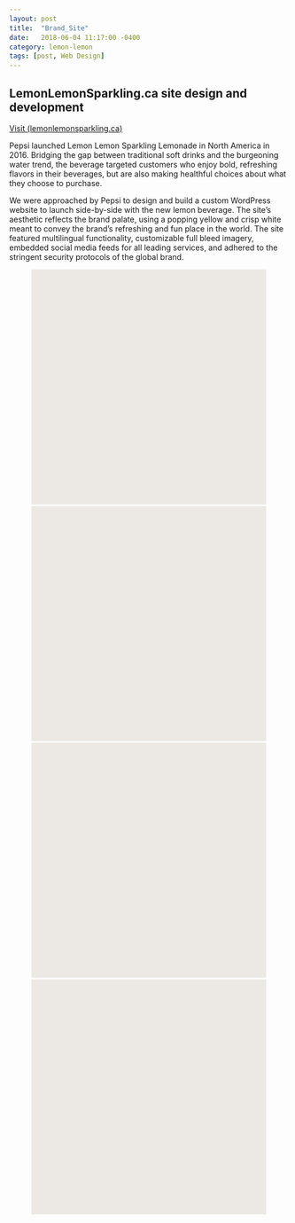 ```yaml
---
layout: post
title:  "Brand_Site"
date:   2018-06-04 11:17:00 -0400
category: lemon-lemon
tags: [post, Web Design]
---
```

<div class="post-info">
  <div class="headline">
    <h2>LemonLemonSparkling.ca site design and development</h2>
    <a href="http://www.lemonlemonsparkling.ca/"><span>Visit (lemonlemonsparkling.ca)</span></a>
  </div>
  <div class="post-intro">
    <p>Pepsi launched Lemon Lemon Sparkling Lemonade in North America in 2016. Bridging the gap between traditional soft drinks and the burgeoning water trend, the beverage targeted customers who enjoy bold, refreshing flavors in their beverages, but are also making healthful choices about what they choose to purchase.</p>
    <p>We were approached by Pepsi to design and build a custom WordPress website to launch side-by-side with the new lemon beverage. The site’s aesthetic reflects the brand palate, using a popping yellow and crisp white meant to convey the brand’s refreshing and fun place in the world. The site featured multilingual functionality, customizable full bleed imagery, embedded social media feeds for all leading services, and adhered to the stringent security protocols of the global brand.</p>
  </div>
</div>
<figure class="img-grid">
  <img class="lazy full" src="/assets/media/lemon-lemon/site_placeholder.svg" data-src="/assets/media/lemon-lemon/site_desktop-1.jpg">
  <img class="lazy full" src="/assets/media/lemon-lemon/site_placeholder.svg" data-src="/assets/media/lemon-lemon/site_desktop-2.jpg">
  <img class="lazy full" src="/assets/media/lemon-lemon/site_placeholder.svg" data-src="/assets/media/lemon-lemon/site_desktop-3.jpg">
  <img class="lazy full" src="/assets/media/lemon-lemon/site_placeholder.svg" data-src="/assets/media/lemon-lemon/site_mobile-1.jpg">
</figure>
